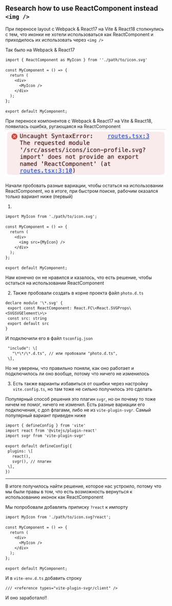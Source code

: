 ## Research how to use ReactComponent instead `<img />`

При переносе layout с Webpack & React17 на Vite & React18 столкнулись с тем, что иконки не хотели использоваться как ReactComponent и приходилось их использовать через `<img />`

Так было на Webpack & React17

```
import { ReactComponent as MyIcon } from ''./path/to/icon.svg'

const MyComponent = () => {
  return (
    <div>
      <MyIcon />
    </div>
  );
};

export default MyComponent;
```

При переносе компонентов с Webpack & React17 на Vite & React18, появилась ошибка, ругающаяся на ReactComponent 
![Error text svg](./images/error-text-svg.png)

Начали пробовать разные вариации, чтобы остаться на использовании ReactComponent, но в итоге, при быстром поиске, рабочим оказался только вариант ниже (первый)

1.

```  
import MyIcon from './path/to/icon.svg';

const MyComponent = () => {
  return (
    <div>
      <img src={MyIcon} /> 
    </div>
  );
};

export default MyComponent;
```

Нам конечно он не нравился и казалось, что есть решение, чтобы остаться на использовании ReactComponent

2. Также пробовали создать в корне проекта файл `photo.d.ts`

```
declare module '\*.svg' {  
 export const ReactComponent: React.FC\<React.SVGProps\<SVGSVGElement\>\>  
 const src: string  
 export default src  
}
```

И подключили его в файл `tsconfig.json`

```
 "include": \[  
   "\*\*/\*.d.ts", // или пробовали "photo.d.ts",  
 \],
```

Но не уверены, что правильно поняли, как оно работает и подключилось ли оно вообще, потому что ничего не изменилось

3. Есть также варианты избавиться от ошибки через настройку `vite.config.ts`, но там тоже не сильно получилось это сделать

Популярный способ решения это плагин `svgr`, но он почему то тоже ничем не помог, ничего не изменил. Есть разные вариации его подключения, с доп флагами, либо не из `vite-plugin-svgr`. Самый популярный вариант приведен ниже 

``` 
import { defineConfig } from 'vite'  
import react from '@vitejs/plugin-react'  
import svgr from 'vite-plugin-svgr'

export default defineConfig({  
 plugins: \[  
   react(),  
   svgr(), // плагин  
 \],  
})
```

---

В итоге получилось найти решение, которое нас устроило, потому что мы были правы в том, что есть возможность вернуться к использованию иконок как ReactComponent

Мы попробовали добавлять приписку `?react` к импорту

```
import MyIcon from './path/to/icon.svg?react';

const MyComponent = () => {
  return (
    <div>
      <MyIcon />
    </div>
  );
};

export default MyComponent;
```

И в `vite-env.d.ts` добавить строку

```
/// <reference types="vite-plugin-svgr/client" />
```

И оно заработало!!
